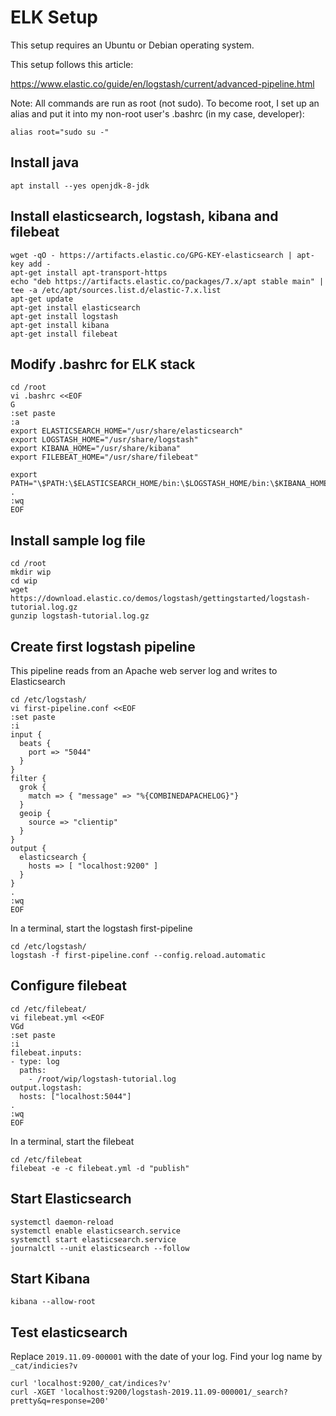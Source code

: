 # ELK Setup

This setup requires an Ubuntu or Debian operating system.

This setup follows this article:

https://www.elastic.co/guide/en/logstash/current/advanced-pipeline.html

Note: All commands are run as root (not sudo). To become root, I set up an alias and put it into my non-root user's .bashrc (in my case, developer):

```
alias root="sudo su -"
```

## Install java
```
apt install --yes openjdk-8-jdk
```

## Install elasticsearch, logstash, kibana and filebeat
```
wget -qO - https://artifacts.elastic.co/GPG-KEY-elasticsearch | apt-key add -
apt-get install apt-transport-https
echo "deb https://artifacts.elastic.co/packages/7.x/apt stable main" | tee -a /etc/apt/sources.list.d/elastic-7.x.list
apt-get update
apt-get install elasticsearch
apt-get install logstash
apt-get install kibana
apt-get install filebeat
```

## Modify .bashrc for ELK stack

```
cd /root
vi .bashrc <<EOF
G
:set paste
:a
export ELASTICSEARCH_HOME="/usr/share/elasticsearch"
export LOGSTASH_HOME="/usr/share/logstash"
export KIBANA_HOME="/usr/share/kibana"
export FILEBEAT_HOME="/usr/share/filebeat"

export PATH="\$PATH:\$ELASTICSEARCH_HOME/bin:\$LOGSTASH_HOME/bin:\$KIBANA_HOME/bin:\$FILEBEAT_HOME/bin"
.
:wq
EOF
```


## Install sample log file

```
cd /root
mkdir wip
cd wip
wget https://download.elastic.co/demos/logstash/gettingstarted/logstash-tutorial.log.gz
gunzip logstash-tutorial.log.gz
```

## Create first logstash pipeline

This pipeline reads from an Apache web server log and writes to Elasticsearch

```
cd /etc/logstash/
vi first-pipeline.conf <<EOF
:set paste
:i
input {
  beats {
    port => "5044"
  }
}
filter {
  grok {
    match => { "message" => "%{COMBINEDAPACHELOG}"}
  }
  geoip {
    source => "clientip"
  }
}
output {
  elasticsearch {
    hosts => [ "localhost:9200" ]
  }
}
.
:wq
EOF
```

In a terminal, start the logstash first-pipeline

```
cd /etc/logstash/
logstash -f first-pipeline.conf --config.reload.automatic
```

## Configure filebeat

```
cd /etc/filebeat/
vi filebeat.yml <<EOF
VGd
:set paste
:i
filebeat.inputs:
- type: log
  paths:
    - /root/wip/logstash-tutorial.log 
output.logstash:
  hosts: ["localhost:5044"]
.
:wq
EOF
```

In a terminal, start the filebeat

```
cd /etc/filebeat
filebeat -e -c filebeat.yml -d "publish"
```

## Start Elasticsearch

```
systemctl daemon-reload
systemctl enable elasticsearch.service
systemctl start elasticsearch.service
journalctl --unit elasticsearch --follow
```

## Start Kibana

```
kibana --allow-root
```

## Test elasticsearch

Replace `2019.11.09-000001` with the date of your log. Find your log name by `_cat/indicies?v`

```
curl 'localhost:9200/_cat/indices?v'
curl -XGET 'localhost:9200/logstash-2019.11.09-000001/_search?pretty&q=response=200'
```
